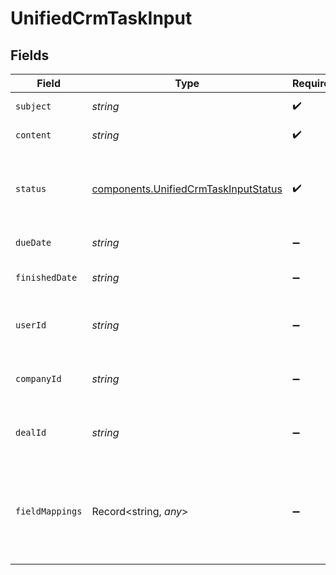 # UnifiedCrmTaskInput


## Fields

| Field                                                                                        | Type                                                                                         | Required                                                                                     | Description                                                                                  | Example                                                                                      |
| -------------------------------------------------------------------------------------------- | -------------------------------------------------------------------------------------------- | -------------------------------------------------------------------------------------------- | -------------------------------------------------------------------------------------------- | -------------------------------------------------------------------------------------------- |
| `subject`                                                                                    | *string*                                                                                     | :heavy_check_mark:                                                                           | The subject of the task                                                                      | Answer customers                                                                             |
| `content`                                                                                    | *string*                                                                                     | :heavy_check_mark:                                                                           | The content of the task                                                                      | Prepare email campaign                                                                       |
| `status`                                                                                     | [components.UnifiedCrmTaskInputStatus](../../models/components/unifiedcrmtaskinputstatus.md) | :heavy_check_mark:                                                                           | The status of the task. Authorized values are PENDING, COMPLETED.                            | PENDING                                                                                      |
| `dueDate`                                                                                    | *string*                                                                                     | :heavy_minus_sign:                                                                           | The due date of the task                                                                     | 2024-10-01T12:00:00Z                                                                         |
| `finishedDate`                                                                               | *string*                                                                                     | :heavy_minus_sign:                                                                           | The finished date of the task                                                                | 2024-10-01T12:00:00Z                                                                         |
| `userId`                                                                                     | *string*                                                                                     | :heavy_minus_sign:                                                                           | The UUID of the user tied to the task                                                        | 801f9ede-c698-4e66-a7fc-48d19eebaa4f                                                         |
| `companyId`                                                                                  | *string*                                                                                     | :heavy_minus_sign:                                                                           | The UUID of the company tied to the task                                                     | 801f9ede-c698-4e66-a7fc-48d19eebaa4f                                                         |
| `dealId`                                                                                     | *string*                                                                                     | :heavy_minus_sign:                                                                           | The UUID of the deal tied to the task                                                        | 801f9ede-c698-4e66-a7fc-48d19eebaa4f                                                         |
| `fieldMappings`                                                                              | Record<string, *any*>                                                                        | :heavy_minus_sign:                                                                           | The custom field mappings of the task between the remote 3rd party & Panora                  | {<br/>"fav_dish": "broccoli",<br/>"fav_color": "red"<br/>}                                   |